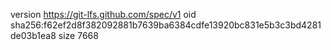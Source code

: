 version https://git-lfs.github.com/spec/v1
oid sha256:f62ef2d8f382092881b7639ba6384cdfe13920bc831e5b3c3bd4281de03b1ea8
size 7668
